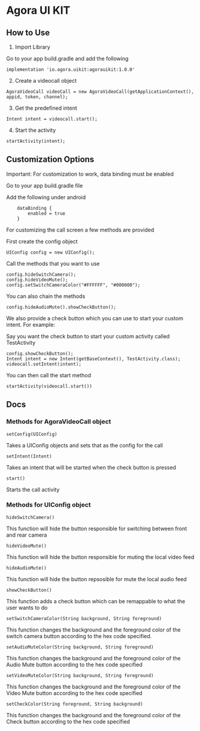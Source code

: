 # Agora UI KIT

## How to Use

1. Import Library

Go to your app build.gradle and add the following

```
implementation 'io.agora.uikit:agorauikit:1.0.0'
```

2. Create a videocall object

```
AgoraVideoCall videoCall = new AgoraVideoCall(getApplicationContext(), appid, token, channel);
```

3. Get the predefined intent

```
Intent intent = videocall.start();
```

4. Start the activity

```
startActivity(intent);
```

## Customization Options

Important: For customization to work, data binding must be enabled

Go to your app build.gradle file

Add the following under android

```
    dataBinding {
        enabled = true
    }
```


For customizing the call screen a few methods are provided  

First create the config object

```
UIConfig config = new UIConfig();
```

Call the methods that you want to use

```
config.hideSwitchCamera();
config.hideVideoMute();
config.setSwitchCameraColor("#FFFFFF", "#000000");
```

You can also chain the methods

```
config.hideAudioMute().showCheckButton();
```

We also provide a check button which you can use to start your custom intent. For example:  

Say you want the check button to start your custom activity called TestActivity

```
config.showCheckButton();
Intent intent = new Intent(getBaseContext(), TestActivity.class);
videocall.setIntent(intent);
```

You can then call the start method 

```
startActivity(videocall.start())
```


## Docs

### Methods for AgoraVideoCall object

```setConfig(UIConfig)```

Takes a UIConfig objects and sets that as the config for the call

```setIntent(Intent)```

Takes an intent that will be started when the check button is pressed


```start()```

Starts the call activity

### Methods for UIConfig object

```hideSwitchCamera()```

This function will hide the button responsible for switching between front and rear camera

```hideVideoMute()```

This function will hide the button responsible for muting the local video feed

```hideAudioMute()```

This function will hide the button repsosible for mute the local audio feed

```showCheckButton()```

This function adds a check button which can be remappable to what the user wants to do

```setSwitchCameraColor(String background, String foreground)```

This function changes the background and the foreground color of the switch camera button according to the hex code specified. 

```setAudioMuteColor(String background, String foreground)```

This function changes the background and the foreground color of the Audio Mute button according to the hex code specified

```setVideoMuteColor(String background, String foreground)```

This function changes the background and the foreground color of the Video Mute button according to the hex code specified

```setCheckColor(String foreground, String background)```

This function changes the background and the foreground color of the Check button according to the hex code specified
